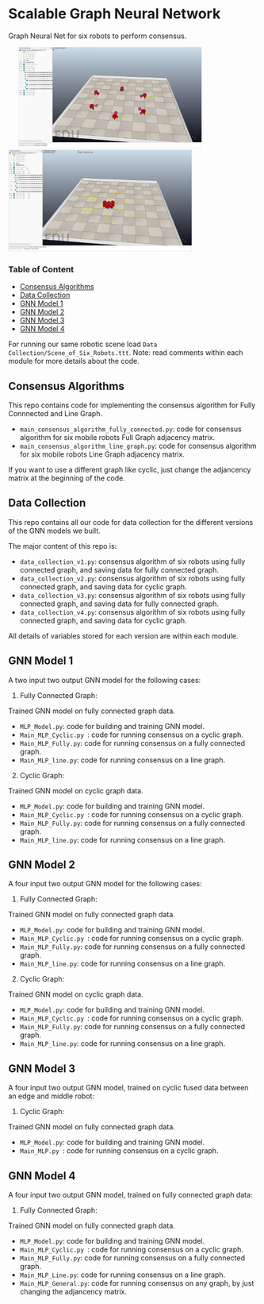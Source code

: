 # Scalable Graph Neural Network
Graph Neural Net for six robots to perform consensus.

<p float="center">
  <img src="consensus_graph1.PNG" width="370" hspace="20"/>
  <img src="consensus_graph2.PNG" width="370" /> 
</p>

### Table of Content

- [Consensus Algorithms](#Consensus%20Algorithms)
- [Data Collection](#Data%20Collection)
- [GNN Model 1](#GNN%20Model%201)
- [GNN Model 2](#GNN%20Model%202)
- [GNN Model 3](#GNN%20Model%203)
- [GNN Model 4](#GNN%20Model%204)


For running our same robotic scene load `Data Collection/Scene_of_Six_Robots.ttt`.
Note: read comments within each module for more details about the code.

## Consensus Algorithms
This repo contains code for implementing the consensus algorithm for Fully Connnected and Line Graph.

* `main_consensus_algorithm_fully_connected.py`: code for consensus algorithm for six mobile robots Full Graph adjacency matrix.
* `main_consensus_algorithm_line_graph.py`: code for consensus algorithm for six mobile robots Line Graph adjacency matrix.

If you want to use a different graph like cyclic, just change the adjancency matrix at the beginning of the code.

## Data Collection
This repo contains all our code for data collection for the different versions of the GNN models we built.

The major content of this repo is:

* `data_collection_v1.py`: consensus algorithm of six robots using fully connected graph, and saving data for fully connected graph.
* `data_collection_v2.py`: consensus algorithm of six robots using fully connected graph, and saving data for cyclic graph. 
* `data_collection_v3.py`: consensus algorithm of six robots using fully connected graph, and saving data for fully connected graph.
* `data_collection_v4.py`: consensus algorithm of six robots using fully connected graph, and saving data for cyclic graph. 

All details of variables stored for each version are within each module.

## GNN Model 1
A two input two output GNN model for the following cases:

1) Fully Connected Graph:

Trained GNN model on fully connected graph data.

* `MLP_Model.py`: code for building and training GNN model.
* `Main_MLP_Cyclic.py `: code for running consensus on a cyclic graph. 
* `Main_MLP_Fully.py`: code for running consensus on a fully connected graph.
* `Main_MLP_line.py`: code for running consensus on a line graph. 



2) Cyclic Graph:

Trained GNN model on cyclic graph data.

* `MLP_Model.py`: code for building and training GNN model.
* `Main_MLP_Cyclic.py `: code for running consensus on a cyclic graph. 
* `Main_MLP_Fully.py`: code for running consensus on a fully connected graph.
* `Main_MLP_line.py`: code for running consensus on a line graph. 

## GNN Model 2
A four input two output GNN model for the following cases:

1) Fully Connected Graph:

Trained GNN model on fully connected graph data.

* `MLP_Model.py`: code for building and training GNN model.
* `Main_MLP_Cyclic.py `: code for running consensus on a cyclic graph. 
* `Main_MLP_Fully.py`: code for running consensus on a fully connected graph.
* `Main_MLP_line.py`: code for running consensus on a line graph. 



2) Cyclic Graph:

Trained GNN model on cyclic graph data.

* `MLP_Model.py`: code for building and training GNN model.
* `Main_MLP_Cyclic.py `: code for running consensus on a cyclic graph. 
* `Main_MLP_Fully.py`: code for running consensus on a fully connected graph.
* `Main_MLP_line.py`: code for running consensus on a line graph. 

## GNN Model 3
A four input two output GNN model, trained on cyclic fused data between an edge and middle robot:

1) Cyclic Graph:

Trained GNN model on fully connected graph data.

* `MLP_Model.py`: code for building and training GNN model.
* `Main_MLP.py `: code for running consensus on a cyclic graph. 

## GNN Model 4
A four input two output GNN model, trained on fully connected graph data:

1) Fully Connected Graph:

Trained GNN model on fully connected graph data.

* `MLP_Model.py`: code for building and training GNN model.
* `Main_MLP_Cyclic.py `: code for running consensus on a cyclic graph. 
* `Main_MLP_Fully.py`: code for running consensus on a fully connected graph.
* `Main_MLP_Line.py`: code for running consensus on a line graph. 
* `Main_MLP_General.py`: code for running consensus on any graph, by just changing the adjancency matrix. 
